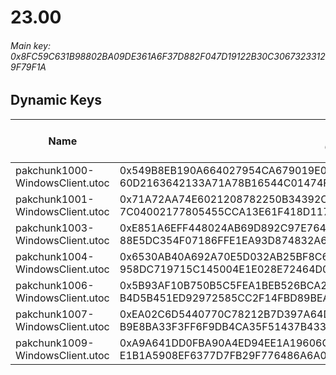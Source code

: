 # 23.00

###### *Main key: 0x8FC59C631B98802BA09DE361A6F37D882F047D19122B30C30673233129F79F1A*

## Dynamic Keys

| Name                            | Key</br>GUID                                                       | High Res Textures |
|---------------------------------|--------------------------------------------------------------------|-------------------|
| pakchunk1000-WindowsClient.utoc | 0x549B8EB190A664027954CA679019E0D360DC431DE88FA2EEA7678CE0FC40F398</br>60D2163642133A71A78B16544C01474F | ❌                |
| pakchunk1001-WindowsClient.utoc | 0x71A72AA74E6021208782250B34392CAC536551B873E8DC5E5BBA44AFEC69D854</br>7C04002177805455CCA13E61F418D117 | ❌                |
| pakchunk1003-WindowsClient.utoc | 0xE851A6EFF448024AB69D892C97E764B93BC14B3826CFF0F13D0E22B24301C27B</br>88E5DC354F07186FFE1EA93D874832A6 | ❌                |
| pakchunk1004-WindowsClient.utoc | 0x6530AB40A692A70E5D032AB25BF8C6CFE285D8396F497F30096E7FE1D85D153D</br>958DC719715C145004E1E028E72464D0 | ✔️                |
| pakchunk1006-WindowsClient.utoc | 0x5B93AF10B750B5C5FEA1BEB526BCA250544C98A5A985A820DB467CE2A8386AE7</br>B4D5B451ED92972585CC2F14FBD89BEA | ✔️                |
| pakchunk1007-WindowsClient.utoc | 0xEA02C6D5440770C78212B7D397A64D03BF02CC5D9BA01C73C5F17518FAA73D21</br>B9E8BA33F3FF6F9DB4CA35F51437B433 | ❌                |
| pakchunk1009-WindowsClient.utoc | 0xA9A641DD0FBA90A4ED94EE1A19606C9E34B10B05F7926AFCA0E17FD900D9DAA7</br>E1B1A5908EF6377D7FB29F776486A6A0 | ✔️                |
